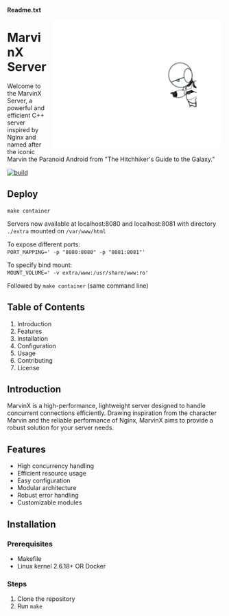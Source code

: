 **Readme.txt**

<img src="./extra/MarvinX.png" alt="MarvinX" align="right" style="width:400px; margin:0 0 10px 10px;">

# MarvinX Server

Welcome to the MarvinX Server, a powerful and efficient C++ server inspired by Nginx and named after the iconic Marvin the Paranoid Android from "The Hitchhiker's Guide to the Galaxy."

[![build](https://github.com/lbaron42/Web_Server/actions/workflows/build.yml/badge.svg)](https://github.com/lbaron42/Web_Server/actions/workflows/build.yml)

## Deploy

```
make container
```
Servers now available at localhost:8080 and localhost:8081 with directory
`./extra` mounted on `/var/www/html`  

To expose different ports:  
`PORT_MAPPING=' -p "8080:8080" -p "8081:8081"'`  

To specify bind mount:  
`MOUNT_VOLUME=' -v extra/www:/usr/share/www:ro' `

Followed by `make container` (same command line)

## Table of Contents

1. Introduction
2. Features
3. Installation
4. Configuration
5. Usage
6. Contributing
7. License

## Introduction

MarvinX is a high-performance, lightweight server designed to handle concurrent connections efficiently. Drawing inspiration from the character Marvin and the reliable performance of Nginx, MarvinX aims to provide a robust solution for your server needs.

## Features

- High concurrency handling
- Efficient resource usage
- Easy configuration
- Modular architecture
- Robust error handling
- Customizable modules

## Installation

### Prerequisites

- Makefile
- Linux kernel 2.6.18+ OR Docker

### Steps

1. Clone the repository
2. Run `make`
